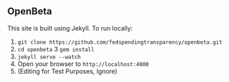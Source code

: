 ## OpenBeta

This site is built using Jekyll. To run locally:

1. `git clone https://github.com/fedspendingtransparency/openbeta.git`
2. `cd openbeta`
3  `gem install `
4. `jekyll serve --watch`
5. Open your browser to `http://localhost:4000`
6. (Editing for Test Purposes, Ignore)
